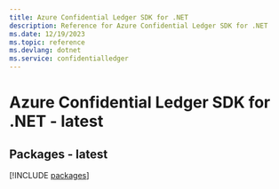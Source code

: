 ```yaml
---
title: Azure Confidential Ledger SDK for .NET
description: Reference for Azure Confidential Ledger SDK for .NET
ms.date: 12/19/2023
ms.topic: reference
ms.devlang: dotnet
ms.service: confidentialledger
---
```

# Azure Confidential Ledger SDK for .NET - latest
## Packages - latest
[!INCLUDE [packages](confidential-ledger-index.md)]